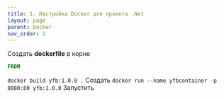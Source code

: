 ```yaml
---
title: 1. Настройка Docker для проекта .Net
layout: page
parent: Docker
nav_order: 1
---
```

Создать **dockerfile** в корне  
```dockerfile
FROM
```
`docker build yfb:1.0.0 .` Создать
`docker run --name yfbcontainer -p 8080:80 yfb:1.0.0` Запустить